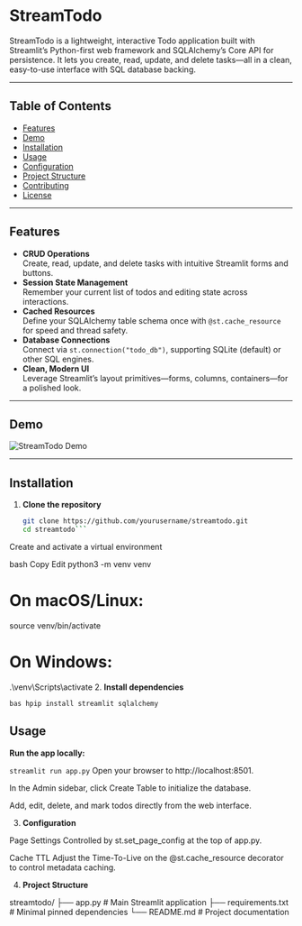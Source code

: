 # StreamTodo

StreamTodo is a lightweight, interactive Todo application built with Streamlit’s Python-first web framework and SQLAlchemy’s Core API for persistence. It lets you create, read, update, and delete tasks—all in a clean, easy-to-use interface with SQL database backing.

---

## Table of Contents

- [Features](#features)  
- [Demo](#demo)  
- [Installation](#installation)  
- [Usage](#usage)  
- [Configuration](#configuration)  
- [Project Structure](#project-structure)  
- [Contributing](#contributing)  
- [License](#license)  

---

## Features

- **CRUD Operations**  
  Create, read, update, and delete tasks with intuitive Streamlit forms and buttons.  
- **Session State Management**  
  Remember your current list of todos and editing state across interactions.  
- **Cached Resources**  
  Define your SQLAlchemy table schema once with `@st.cache_resource` for speed and thread safety.  
- **Database Connections**  
  Connect via `st.connection("todo_db")`, supporting SQLite (default) or other SQL engines.  
- **Clean, Modern UI**  
  Leverage Streamlit’s layout primitives—forms, columns, containers—for a polished look.  

---

## Demo

![StreamTodo Demo](https://user-images.githubusercontent.com/yourusername/streamtodo-demo.gif)

---

## Installation

1. **Clone the repository**  
   ```bash
   git clone https://github.com/yourusername/streamtodo.git
   cd streamtodo```
Create and activate a virtual environment

bash
Copy
Edit
python3 -m venv venv
# On macOS/Linux:
source venv/bin/activate
# On Windows:
.\venv\Scripts\activate
2. **Install dependencies**

```bas hpip install streamlit sqlalchemy```
## Usage
**Run the app locally:**

```streamlit run app.py```
Open your browser to http://localhost:8501.

In the Admin sidebar, click Create Table to initialize the database.

Add, edit, delete, and mark todos directly from the web interface.

3. **Configuration**

Page Settings
Controlled by st.set_page_config at the top of app.py.

Cache TTL
Adjust the Time-To-Live on the @st.cache_resource decorator to control metadata caching.

4. **Project Structure**

  streamtodo/
  ├── app.py              # Main Streamlit application
  ├── requirements.txt    # Minimal pinned dependencies
  └── README.md           # Project documentation
